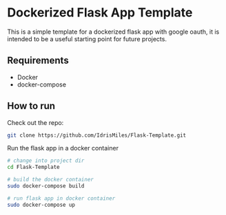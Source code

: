 # Dockerized Flask App Template

This is a simple template for a dockerized flask app with google oauth, it is intended to be a useful starting point for future projects.

## Requirements

 - Docker
 - docker-compose

## How to run

Check out the repo:

```bash
git clone https://github.com/IdrisMiles/Flask-Template.git
```

Run the flask app in a docker container
```bash
# change into project dir
cd Flask-Template

# build the docker container
sudo docker-compose build

# run flask app in docker container
sudo docker-compose up
```
